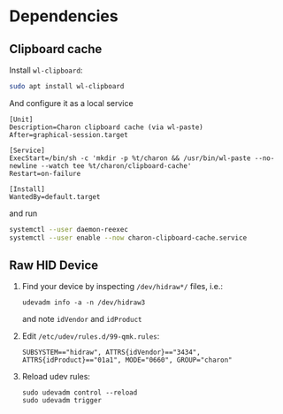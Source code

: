 # Dependencies

## Clipboard cache

Install `wl-clipboard`:

```bash
sudo apt install wl-clipboard
```

And configure it as a local service

```
[Unit]
Description=Charon clipboard cache (via wl-paste)
After=graphical-session.target

[Service]
ExecStart=/bin/sh -c 'mkdir -p %t/charon && /usr/bin/wl-paste --no-newline --watch tee %t/charon/clipboard-cache'
Restart=on-failure

[Install]
WantedBy=default.target
```

and run

```bash
systemctl --user daemon-reexec
systemctl --user enable --now charon-clipboard-cache.service
```

## Raw HID Device

1. Find your device by inspecting `/dev/hidraw*/` files, i.e.:
   ```
   udevadm info -a -n /dev/hidraw3
   ```
   and note `idVendor` and `idProduct`

1. Edit `/etc/udev/rules.d/99-qmk.rules`:

    ```
    SUBSYSTEM=="hidraw", ATTRS{idVendor}=="3434", ATTRS{idProduct}=="01a1", MODE="0660", GROUP="charon"
    ```

2. Reload udev rules:
   ```
   sudo udevadm control --reload
   sudo udevadm trigger
   ```
